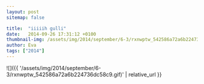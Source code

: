 ```yaml
---
layout: post
sitemap: false

title:  "iiiiih gulli"
date:   2014-09-26 17:31:12 +0100
thumbnail-img: /assets/img/2014/september/6-3/rxnwptw_542586a72a6b224736dc58c9.gif
author: Eva
tags: ["2014"]
---
```




![]({{ '/assets/img/2014/september/6-3/rxnwptw_542586a72a6b224736dc58c9.gif)'  | relative_url }}

